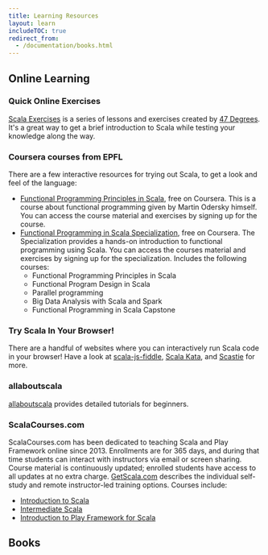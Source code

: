 ```yaml
---
title: Learning Resources
layout: learn
includeTOC: true
redirect_from:
  - /documentation/books.html
---
```

## Online Learning

### Quick Online Exercises
[Scala Exercises](https://www.scala-exercises.org/) is a series of lessons and exercises created by [47 Degrees](https://www.47deg.com/). It's a great way to get a brief introduction to Scala while testing your knowledge along the way.

### Coursera courses from EPFL
There are a few interactive resources for trying out Scala, to get a look and feel of the language:

 * [Functional Programming Principles in Scala](https://www.coursera.org/course/progfun), free on Coursera. This is a course about functional programming given by Martin Odersky himself. You can access the course material and exercises by
 signing up for the course.
 * [Functional Programming in Scala Specialization](https://www.coursera.org/specializations/scala), free on Coursera. The Specialization provides a hands-on introduction to functional programming using Scala. You can access the courses material and exercises by signing up for the specialization. Includes the following courses:
    * Functional Programming Principles in Scala
    * Functional Program Design in Scala
    * Parallel programming
    * Big Data Analysis with Scala and Spark
    * Functional Programming in Scala Capstone

### Try Scala In Your Browser!
There are a handful of websites where you can interactively run Scala code in your browser! Have a look at [scala-js-fiddle](http://www.scala-js-fiddle.com/), [Scala Kata](http://www.scalakata.com/), and [Scastie](http://scastie.org/) for more.

### allaboutscala
[allaboutscala](http://allaboutscala.com/) provides detailed tutorials for beginners.

### ScalaCourses.com
ScalaCourses.com has been dedicated to teaching Scala and Play Framework online since 2013.
Enrollments are for 365 days, and during that time students can interact with instructors via email or screen sharing.
Course material is continuously updated; enrolled students have access to all updates at no extra charge.
[GetScala.com](http://getscala.com) describes the individual self-study and remote instructor-led training options.
Courses include:
   * [Introduction to Scala](https://www.scalacourses.com/showCourse/40)
   * [Intermediate Scala](https://www.scalacourses.com/showCourse/45)
   * [Introduction to Play Framework for Scala](https://www.scalacourses.com/showCourse/39)

## Books
